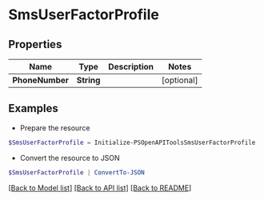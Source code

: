 # SmsUserFactorProfile
## Properties

Name | Type | Description | Notes
------------ | ------------- | ------------- | -------------
**PhoneNumber** | **String** |  | [optional] 

## Examples

- Prepare the resource
```powershell
$SmsUserFactorProfile = Initialize-PSOpenAPIToolsSmsUserFactorProfile  -PhoneNumber null
```

- Convert the resource to JSON
```powershell
$SmsUserFactorProfile | ConvertTo-JSON
```

[[Back to Model list]](../README.md#documentation-for-models) [[Back to API list]](../README.md#documentation-for-api-endpoints) [[Back to README]](../README.md)

